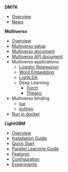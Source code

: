 **DMTK**
* [Overview](https://github.com/Microsoft/DMTK/wiki)
* [News](https://github.com/Microsoft/DMTK/wiki/News)

**Multiverso**
* [Overview](https://github.com/Microsoft/multiverso/wiki/Overview)
* [Multiverso setup](https://github.com/Microsoft/multiverso/wiki/Setup-Multiverso)
* [Multiverso document](https://github.com/Microsoft/multiverso/wiki/Multiverso-document)
* [Multiverso API document](https://github.com/Microsoft/multiverso/wiki/API-document)
* Multiverso applications
  * [Logistic Regression](https://github.com/Microsoft/multiverso/wiki/Logistic-Regression)
  * [Word Embedding](https://github.com/Microsoft/multiverso/wiki/Word-Embedding)
  * [LightLDA](https://github.com/Microsoft/multiverso/wiki/LightLDA)
  * Deep Learning
    * [Torch](https://github.com/Microsoft/multiverso/wiki/Multiverso-Torch-Binding-Benchmark)
    * [Theano](https://github.com/Microsoft/multiverso/wiki/Multiverso-Python-Binding-Benchmark)
* Multiverso binding
  * [lua](https://github.com/Microsoft/multiverso/wiki/Multiverso-Torch-Lua-Binding)
  * [python](https://github.com/Microsoft/multiverso/wiki/Multiverso-Python-Theano-Lasagne-Binding)
* [Run in docker](https://github.com/Microsoft/DMTK/wiki/Run-in-docker)

**LightGBM**
* [Overview](https://github.com/Microsoft/LightGBM/wiki)
* [Installation Guide](https://github.com/Microsoft/LightGBM/wiki/Installation-Guide)
* [Quick Start](https://github.com/Microsoft/LightGBM/wiki/Quick-Start)
* [Parallel Learning Guide](https://github.com/Microsoft/LightGBM/wiki/Parallel-Learning-Guide)
* [Features](https://github.com/Microsoft/LightGBM/wiki/Features)
* [Configuration](https://github.com/Microsoft/LightGBM/wiki/Configuration)
* [Experiments](https://github.com/Microsoft/LightGBM/wiki/Experiments)

